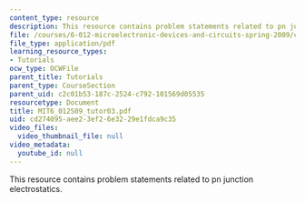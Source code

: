 ```yaml
---
content_type: resource
description: This resource contains problem statements related to pn junction electrostatics.
file: /courses/6-012-microelectronic-devices-and-circuits-spring-2009/cd274095aee23ef26e3229e1fdca9c35_MIT6_012S09_tutor03.pdf
file_type: application/pdf
learning_resource_types:
- Tutorials
ocw_type: OCWFile
parent_title: Tutorials
parent_type: CourseSection
parent_uid: c2c01b53-187c-2524-c792-101569d05535
resourcetype: Document
title: MIT6_012S09_tutor03.pdf
uid: cd274095-aee2-3ef2-6e32-29e1fdca9c35
video_files:
  video_thumbnail_file: null
video_metadata:
  youtube_id: null
---
```

This resource contains problem statements related to pn junction electrostatics.

